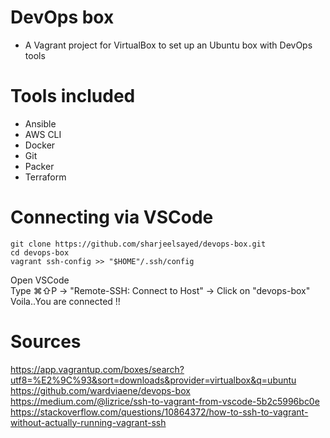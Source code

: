 # DevOps box

* A Vagrant project for VirtualBox to set up an Ubuntu box with DevOps tools

# Tools included
* Ansible
* AWS CLI
* Docker
* Git
* Packer
* Terraform

# Connecting via VSCode

```shell
git clone https://github.com/sharjeelsayed/devops-box.git
cd devops-box
vagrant ssh-config >> "$HOME"/.ssh/config
```
Open VSCode  
Type ⌘⇧P -> "Remote-SSH: Connect to Host" -> Click on "devops-box"  
Voila..You are connected !!

# Sources
https://app.vagrantup.com/boxes/search?utf8=%E2%9C%93&sort=downloads&provider=virtualbox&q=ubuntu  
https://github.com/wardviaene/devops-box  
https://medium.com/@lizrice/ssh-to-vagrant-from-vscode-5b2c5996bc0e  
https://stackoverflow.com/questions/10864372/how-to-ssh-to-vagrant-without-actually-running-vagrant-ssh  